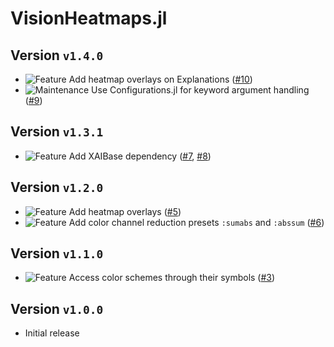 # VisionHeatmaps.jl
## Version `v1.4.0`
* ![Feature][badge-feature] Add heatmap overlays on Explanations ([#10][pr-10])
* ![Maintenance][badge-maintenance] Use Configurations.jl for keyword argument handling ([#9][pr-9])


## Version `v1.3.1`
* ![Feature][badge-feature] Add XAIBase dependency ([#7][pr-7], [#8][pr-8])

## Version `v1.2.0`
* ![Feature][badge-feature] Add heatmap overlays ([#5][pr-5])
* ![Feature][badge-feature] Add color channel reduction presets `:sumabs` and `:abssum` ([#6][pr-6]) 

## Version `v1.1.0`
* ![Feature][badge-feature] Access color schemes through their symbols ([#3][pr-3])

## Version `v1.0.0`
* Initial release

[pr-10]: https://github.com/Julia-XAI/VisionHeatmaps.jl/pull/10
[pr-9]: https://github.com/Julia-XAI/VisionHeatmaps.jl/pull/9
[pr-8]: https://github.com/Julia-XAI/VisionHeatmaps.jl/pull/8
[pr-7]: https://github.com/Julia-XAI/VisionHeatmaps.jl/pull/7
[pr-6]: https://github.com/Julia-XAI/VisionHeatmaps.jl/pull/6
[pr-5]: https://github.com/Julia-XAI/VisionHeatmaps.jl/pull/5
[pr-3]: https://github.com/Julia-XAI/VisionHeatmaps.jl/pull/3

<!--
# Badges
![BREAKING][badge-breaking]
![Deprecation][badge-deprecation]
![Feature][badge-feature]
![Enhancement][badge-enhancement]
![Bugfix][badge-bugfix]
![Experimental][badge-experimental]
![Maintenance][badge-maintenance]
![Documentation][badge-docs]
-->

[badge-breaking]: https://img.shields.io/badge/BREAKING-red.svg
[badge-deprecation]: https://img.shields.io/badge/deprecation-orange.svg
[badge-feature]: https://img.shields.io/badge/feature-green.svg
[badge-enhancement]: https://img.shields.io/badge/enhancement-blue.svg
[badge-bugfix]: https://img.shields.io/badge/bugfix-purple.svg
[badge-security]: https://img.shields.io/badge/security-black.svg
[badge-experimental]: https://img.shields.io/badge/experimental-lightgrey.svg
[badge-maintenance]: https://img.shields.io/badge/maintenance-gray.svg
[badge-docs]: https://img.shields.io/badge/docs-orange.svg